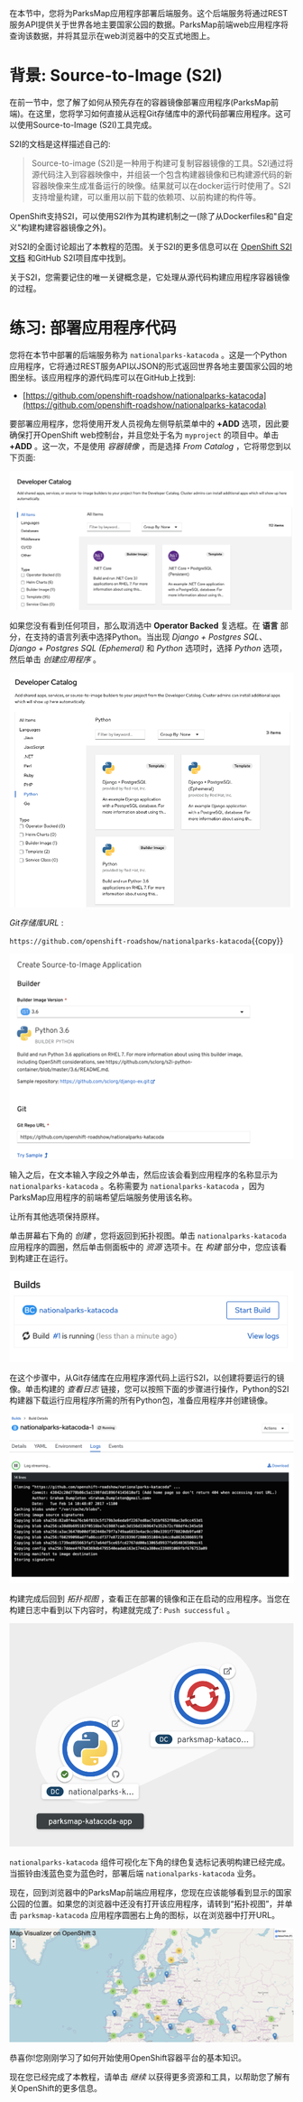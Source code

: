 在本节中，您将为ParksMap应用程序部署后端服务。这个后端服务将通过REST服务API提供关于世界各地主要国家公园的数据。ParksMap前端web应用程序将查询该数据，并将其显示在web浏览器中的交互式地图上。

# 背景: Source-to-Image (S2I)

在前一节中，您了解了如何从预先存在的容器镜像部署应用程序(ParksMap前端)。在这里，您将学习如何直接从远程Git存储库中的源代码部署应用程序。这可以使用Source-to-Image (S2I)工具完成。

S2I的文档是这样描述自己的:

> Source-to-image (S2I)是一种用于构建可复制容器镜像的工具。S2I通过将源代码注入到容器映像中，并组装一个包含构建器镜像和已构建源代码的新容器映像来生成准备运行的映像。结果就可以在docker运行时使用了。S2I支持增量构建，可以重用以前下载的依赖项、以前构建的构件等。

OpenShift支持S2I，可以使用S2I作为其构建机制之一(除了从Dockerfiles和"自定义"构建构建容器镜像之外)。

对S2I的全面讨论超出了本教程的范围。关于S2I的更多信息可以在 [OpenShift S2I文档](https://docs.openshift.com/container-platform/latest/builds/understanding-image-builds.html#build-strategy-s2i_understanding-image-builds) 和GitHub S2I项目库中找到。

关于S2I，您需要记住的唯一关键概念是，它处理从源代码构建应用程序容器镜像的过程。

# 练习: 部署应用程序代码

您将在本节中部署的后端服务称为 ``nationalparks-katacoda`` 。这是一个Python应用程序，它将通过REST服务API以JSON的形式返回世界各地主要国家公园的地图坐标。该应用程序的源代码库可以在GitHub上找到:

* [https://github.com/openshift-roadshow/nationalparks-katacoda](https://github.com/openshift-roadshow/nationalparks-katacoda)

要部署应用程序，您将使用开发人员视角左侧导航菜单中的 **+ADD** 选项，因此要确保打开OpenShift web控制台，并且您处于名为 ``myproject`` 的项目中。单击 **+ADD** 。这一次，不是使用 *容器镜像* ，而是选择 _From Catalog_ ，它将带您到以下页面:

![Browse Catalog](../../assets/introduction/getting-started-44/6browse-catalog.png)

如果您没有看到任何项目，那么取消选中 **Operator Backed** 复选框。在 **语言** 部分，在支持的语言列表中选择Python。当出现 *Django + Postgres SQL*、*Django + Postgres SQL (Ephemeral)* 和 *Python* 选项时，选择 *Python* 选项，然后单击 _创建应用程序_ 。

![Python Builder](../../assets/introduction/getting-started-44/6python-builder.png)

 _Git存储库URL_ :

``https://github.com/openshift-roadshow/nationalparks-katacoda``{{copy}}

![Create Python](../../assets/introduction/getting-started-42/6python-version.png)

输入之后，在文本输入字段之外单击，然后应该会看到应用程序的名称显示为 ``nationalparks-katacoda`` 。名称需要为 ``nationalparks-katacoda`` ，因为ParksMap应用程序的前端希望后端服务使用该名称。

让所有其他选项保持原样。

单击屏幕右下角的 _创建_ ，您将返回到拓扑视图。单击 ``nationalparks-katacoda`` 应用程序的圆圈，然后单击侧面板中的 _资源_ 选项卡。在 _构建_ 部分中，您应该看到构建正在运行。

![Build Running](../../assets/introduction/getting-started-44/6build-running.png)

在这个步骤中，从Git存储库在应用程序源代码上运行S2I，以创建将要运行的镜像。单击构建的 _查看日志_ 链接，您可以按照下面的步骤进行操作，Python的S2I构建器下载运行应用程序所需的所有Python包，准备应用程序并创建镜像。

![Build Logs](../../assets/introduction/getting-started-44/6build-logs.png)

构建完成后回到 _拓扑视图_ ，查看正在部署的镜像和正在启动的应用程序。当您在构建日志中看到以下内容时，构建就完成了: ``Push successful`` 。

![Build Complete](../../assets/introduction/getting-started-44/6build-complete.png)

 ``nationalparks-katacoda`` 组件可视化左下角的绿色复选标记表明构建已经完成。当振铃由浅蓝色变为蓝色时，部署后端 ``nationalparks-katacoda`` 业务。

现在，回到浏览器中的ParksMap前端应用程序，您现在应该能够看到显示的国家公园的位置。如果您的浏览器中还没有打开该应用程序，请转到“拓扑视图”，并单击 ``parksmap-katacoda`` 应用程序圆圈右上角的图标，以在浏览器中打开URL。

![ParksMap Front End](../../assets/introduction/getting-started-44/6parksmap-frontend.png)

恭喜你!您刚刚学习了如何开始使用OpenShift容器平台的基本知识。

现在您已经完成了本教程，请单击 _继续_ 以获得更多资源和工具，以帮助您了解有关OpenShift的更多信息。